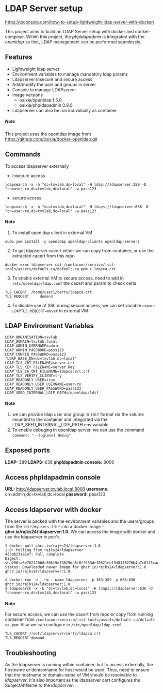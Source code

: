 # LDAP Server setup 
https://txconsole.com/how-to-setup-lightweight-ldap-server-with-docker/

This project aims to build an LDAP Server setup with docker and docker-compose. Within this project, the *phpldapadmin* is integrated with the *openldap* so that, LDAP management can be performed seamlessly.

## Features
- Lightweight ldap server
- Environment variables to manage mandatory ldap params
- Ldapserver insecure and secure access
- Add/modify the user and groups in server
- Console to manage LDAPserver
- Image versions
  - osixia/openldap:1.5.0
  - osixia/phpldapadmin:0.9.0
- Ldapserver can also be run individually as container

##### Note
This project uses the openldap image from https://github.com/osixia/docker-openldap.git

## Commands
To access ldapserver externally
- insecure access
```
ldapsearch -x -b "dc=txvlab,dc=local" -H ldap://ldapserver:389 -D "cn=user-ro,dc=txvlab,dc=local" -w pass123
```
- secure access
```
ldapsearch -x -b "dc=txvlab,dc=local" -H ldaps://ldapserver:636 -D "cn=user-ro,dc=txvlab,dc=local" -w pass123
```

#### Note
1. To install openldap client in external VM
```
sudo yum install -y openldap openldap-clients openldap-servers
```
2. To get ldapserver cacert either we can copy from container, or use the extracted cacert from this repo
```
docker exec ldapserver cat /container/service/:ssl-tools/assets/default-ca/default-ca.pem > ldapca.crt
```
3. To enable external VM to secure access, need to add in `/etc/openldap/ldap.conf` the cacert and param to check certs
```
TLS_CACERT	/home/user1/certs/ldapca.crt
TLS_REQCERT     demand
```
4. To disable use of SSL during secure access, we can set variable `export LDAPTLS_REQCERT=never` in external VM

## LDAP Environment Variables

```
LDAP_ORGANISATION=txvlab
LDAP_DOMAIN=txvlab.local
LDAP_ADMIN_USERNAME=admin
LDAP_ADMIN_PASSWORD=pass123
LDAP_CONFIG_PASSWORD=pass123
"LDAP_BASE_DN=dc=txvlab,dc=local"
LDAP_TLS_CRT_FILENAME=server.crt
LDAP_TLS_KEY_FILENAME=server.key
LDAP_TLS_CA_CRT_FILENAME=ldapcacert.crt
LDAP_TLS_VERIFY_CLIENT=try
LDAP_READONLY_USER=true
LDAP_READONLY_USER_USERNAME=user-ro
LDAP_READONLY_USER_PASSWORD=pass123
LDAP_SEED_INTERNAL_LDIF_PATH=/openldap/ldif
```
#### Note
1. we can provide ldap user and group in `ldif` format via the volume mounted to the container and integrated via the LDAP_SEED_INTERNAL_LDIF_PATH env variable
2. To enable debuging in openldap server, we can use the command `command: "--loglevel debug"`


## Exposed ports

**LDAP:** 389
**LDAPS:** 636
**phpldapadmin console:** 8000

## Access phpldapadmin console

**URL:** http://ldapserver.txvlab.local:8000
**username:** cn=admin,dc=txvlab,dc=local
**password:** pass123

## Access ldapserver with docker
The server is packed with the environment variables and the users/groups from the `ldif/myusers.ldif` into a docker image - **ghcr.io/rajks24/ldapserver:1.0**.
We can access the image with docker and use the ldapserver in poc's.
```
$ docker pull ghcr.io/rajks24/ldapserver:1.0
1.0: Pulling from rajks24/ldapserver
433ab23181ef: Pull complete
Digest: sha256:a6e702120b8c506f9df3829da8f0ff933de10621eb19d81f8276b4a7c0115cad
Status: Downloaded newer image for ghcr.io/rajks24/ldapserver:1.0
ghcr.io/rajks24/ldapserver:1.0

$ docker run -d --rm --name ldapserver -p 389:389 -p 636:636 ghcr.io/rajks24/ldapserver:1.0
$ ldapsearch -x -b "dc=txvlab,dc=local" -H ldaps://ldapserver:636 -D "cn=user-ro,dc=txvlab,dc=local" -w pass123
```

#### Note
For secure access, we can use the cacert from repo or copy from running container from `/container/service/:ssl-tools/assets/default-ca/default-ca.pem`.
Also we can configure in `/etc/openldap/ldap.conf`.
```
TLS_CACERT /root/ldapserver/certs/ldapca.crt
TLS_REQCERT demand
```

## Troubleshooting 
As the ldapserver is running within container, but to access externally, the hostname or domainname for host would be used. Thus, need to ensure that the hostname or domain-name of VM should be resolvable to *ldapserver*. It's also important as the ldapserver cert configures the SubjectAltName to the *ldapserver*.
